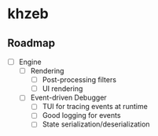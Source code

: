 # khzeb

## Roadmap

- [ ] Engine
    - [ ] Rendering
        - [ ] Post-processing filters
        - [ ] UI rendering
    - [ ] Event-driven Debugger
        - [ ] TUI for tracing events at runtime
        - [ ] Good logging for events
        - [ ] State serialization/deserialization
